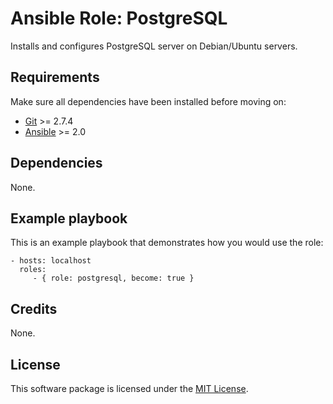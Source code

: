 # Ansible Role: PostgreSQL

Installs and configures PostgreSQL server on Debian/Ubuntu servers.

## Requirements

Make sure all dependencies have been installed before moving on:

* [Git](https://git-scm.com/) >= 2.7.4
* [Ansible](https://www.ansible.com/) >= 2.0

## Dependencies

None.

## Example playbook

This is an example playbook that demonstrates how you would use the role:

    - hosts: localhost
      roles:
         - { role: postgresql, become: true }

## Credits

None.

## License

This software package is licensed under the [MIT License](https://opensource.org/licenses/MIT).

